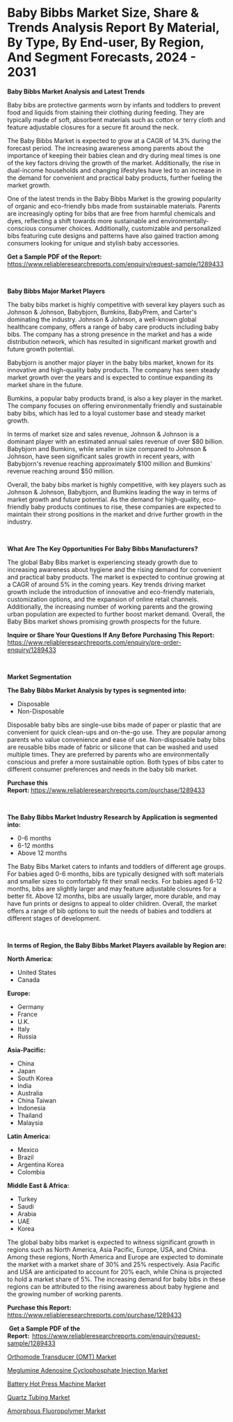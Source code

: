 <p><h1>Baby Bibbs Market Size, Share & Trends Analysis Report By Material, By Type, By End-user, By Region, And Segment Forecasts, 2024 - 2031</h1></p><p><strong>Baby Bibbs Market Analysis and Latest Trends</strong></p>
<p><p>Baby bibs are protective garments worn by infants and toddlers to prevent food and liquids from staining their clothing during feeding. They are typically made of soft, absorbent materials such as cotton or terry cloth and feature adjustable closures for a secure fit around the neck.</p><p>The Baby Bibbs Market is expected to grow at a CAGR of 14.3% during the forecast period. The increasing awareness among parents about the importance of keeping their babies clean and dry during meal times is one of the key factors driving the growth of the market. Additionally, the rise in dual-income households and changing lifestyles have led to an increase in the demand for convenient and practical baby products, further fueling the market growth.</p><p>One of the latest trends in the Baby Bibbs Market is the growing popularity of organic and eco-friendly bibs made from sustainable materials. Parents are increasingly opting for bibs that are free from harmful chemicals and dyes, reflecting a shift towards more sustainable and environmentally-conscious consumer choices. Additionally, customizable and personalized bibs featuring cute designs and patterns have also gained traction among consumers looking for unique and stylish baby accessories.</p></p>
<p><strong>Get a Sample PDF of the Report:&nbsp;</strong> <a href="https://www.reliableresearchreports.com/enquiry/request-sample/1289433">https://www.reliableresearchreports.com/enquiry/request-sample/1289433</a></p>
<p>&nbsp;</p>
<p><strong>Baby Bibbs Major Market Players</strong></p>
<p><p>The baby bibs market is highly competitive with several key players such as Johnson & Johnson, Babybjorn, Bumkins, BabyPrem, and Carter's dominating the industry. Johnson & Johnson, a well-known global healthcare company, offers a range of baby care products including baby bibs. The company has a strong presence in the market and has a wide distribution network, which has resulted in significant market growth and future growth potential.</p><p>Babybjorn is another major player in the baby bibs market, known for its innovative and high-quality baby products. The company has seen steady market growth over the years and is expected to continue expanding its market share in the future.</p><p>Bumkins, a popular baby products brand, is also a key player in the market. The company focuses on offering environmentally friendly and sustainable baby bibs, which has led to a loyal customer base and steady market growth.</p><p>In terms of market size and sales revenue, Johnson & Johnson is a dominant player with an estimated annual sales revenue of over $80 billion. Babybjorn and Bumkins, while smaller in size compared to Johnson & Johnson, have seen significant sales growth in recent years, with Babybjorn's revenue reaching approximately $100 million and Bumkins' revenue reaching around $50 million.</p><p>Overall, the baby bibs market is highly competitive, with key players such as Johnson & Johnson, Babybjorn, and Bumkins leading the way in terms of market growth and future potential. As the demand for high-quality, eco-friendly baby products continues to rise, these companies are expected to maintain their strong positions in the market and drive further growth in the industry.</p></p>
<p>&nbsp;</p>
<p><strong>What Are The Key Opportunities For Baby Bibbs Manufacturers?</strong></p>
<p><p>The global Baby Bibs market is experiencing steady growth due to increasing awareness about hygiene and the rising demand for convenient and practical baby products. The market is expected to continue growing at a CAGR of around 5% in the coming years. Key trends driving market growth include the introduction of innovative and eco-friendly materials, customization options, and the expansion of online retail channels. Additionally, the increasing number of working parents and the growing urban population are expected to further boost market demand. Overall, the Baby Bibs market shows promising growth prospects for the future.</p></p>
<p><strong>Inquire or Share Your Questions If Any Before Purchasing This Report:</strong> <a href="https://www.reliableresearchreports.com/enquiry/pre-order-enquiry/1289433">https://www.reliableresearchreports.com/enquiry/pre-order-enquiry/1289433</a></p>
<p>&nbsp;</p>
<p><strong>Market Segmentation</strong></p>
<p><strong>The Baby Bibbs Market Analysis by types is segmented into:</strong></p>
<p><ul><li>Disposable</li><li>Non-Disposable</li></ul></p>
<p><p>Disposable baby bibs are single-use bibs made of paper or plastic that are convenient for quick clean-ups and on-the-go use. They are popular among parents who value convenience and ease of use. Non-disposable baby bibs are reusable bibs made of fabric or silicone that can be washed and used multiple times. They are preferred by parents who are environmentally conscious and prefer a more sustainable option. Both types of bibs cater to different consumer preferences and needs in the baby bib market.</p></p>
<p><strong>Purchase this Report:&nbsp;</strong><a href="https://www.reliableresearchreports.com/purchase/1289433">https://www.reliableresearchreports.com/purchase/1289433</a></p>
<p>&nbsp;</p>
<p><strong>The Baby Bibbs Market Industry Research by Application is segmented into:</strong></p>
<p><ul><li>0-6 months</li><li>6-12 months</li><li>Above 12 months</li></ul></p>
<p><p>The Baby Bibs Market caters to infants and toddlers of different age groups. For babies aged 0-6 months, bibs are typically designed with soft materials and smaller sizes to comfortably fit their small necks. For babies aged 6-12 months, bibs are slightly larger and may feature adjustable closures for a better fit. Above 12 months, bibs are usually larger, more durable, and may have fun prints or designs to appeal to older children. Overall, the market offers a range of bib options to suit the needs of babies and toddlers at different stages of development.</p></p>
<p>&nbsp;</p>
<p><strong>In terms of Region, the Baby Bibbs Market Players available by Region are:</strong></p>
<p>
    <p> <strong> North America: </strong>
        <ul>
            <li>United States</li>
            <li>Canada</li>
        </ul>
        </p> 
    <p> <strong> Europe: </strong>
        <ul>
            <li>Germany</li>
            <li>France</li>
            <li>U.K.</li>
            <li>Italy</li>
            <li>Russia</li>
        </ul>
        </p> 
    <p> <strong> Asia-Pacific: </strong>
        <ul>
            <li>China</li>
            <li>Japan</li>
            <li>South Korea</li>
            <li>India</li>
            <li>Australia</li>
            <li>China Taiwan</li>
            <li>Indonesia</li>
            <li>Thailand</li>
            <li>Malaysia</li>
        </ul>
        </p> 
    <p> <strong> Latin America: </strong>
        <ul>
            <li>Mexico</li>
            <li>Brazil</li>
            <li>Argentina Korea</li>
            <li>Colombia</li>
        </ul>
        </p> 
    <p> <strong> Middle East & Africa: </strong>
        <ul>
            <li>Turkey</li>
            <li>Saudi</li>
            <li>Arabia</li>
            <li>UAE</li>
            <li>Korea</li>
        </ul>
    </p>
    </p>
<p><p>The global baby bibs market is expected to witness significant growth in regions such as North America, Asia Pacific, Europe, USA, and China. Among these regions, North America and Europe are expected to dominate the market with a market share of 30% and 25% respectively. Asia Pacific and USA are anticipated to account for 20% each, while China is projected to hold a market share of 5%. The increasing demand for baby bibs in these regions can be attributed to the rising awareness about baby hygiene and the growing number of working parents.</p></p>
<p><strong>Purchase this Report: </strong><a href="https://www.reliableresearchreports.com/purchase/1289433">https://www.reliableresearchreports.com/purchase/1289433</a></p>
<p>&nbsp;<strong>Get a Sample PDF of the Report:&nbsp;&nbsp;</strong><a href="https://www.reliableresearchreports.com/enquiry/request-sample/1289433">https://www.reliableresearchreports.com/enquiry/request-sample/1289433</a></p>
<p><strong></strong></p>
<p><p><a href="https://florentine-yuzu-f42.notion.site/Orthomode-Transducer-OMT-Market-Size-and-Examines-its-Market-Scope-with-a-Primary-Focus-on-Growt-4c8f35e9be674cd6ae52fa81daae5476">Orthomode Transducer (OMT) Market</a></p><p><a href="https://changeable-paste-463.notion.site/Meglumine-Adenosine-Cyclophosphate-Injection-Market-Research-Report-Forecasted-for-Period-from-2024--89f3fb59cceb4c9585f02ad6a1629227">Meglumine Adenosine Cyclophosphate Injection Market</a></p><p><a href="https://fuschia-pecorino-a6d.notion.site/Battery-Hot-Press-Machine-Market-Size-Furnishes-Valuable-Information-Encompassing-Market-Share-Mark-7ce1fcb396ea49929275af1d318ac5ca">Battery Hot Press Machine Market</a></p><p><a href="https://view.publitas.com/reportprime-1/quartz-tubing-market-size-global-industry-overview-market-segmentation-and-forecast-2024-to-2031/">Quartz Tubing Market</a></p><p><a href="https://view.publitas.com/reportprime-1/amorphous-fluoropolymer-market-challenges-opportunities-and-growth-drivers-and-major-market-players-forecasted-for-period-from-2024-2031/">Amorphous Fluoropolymer Market</a></p></p>